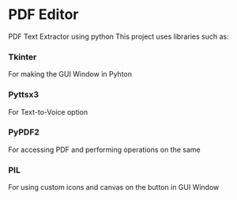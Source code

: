 # PDF Editor
PDF Text Extractor using python
This project uses libraries such as:
### Tkinter
For making the GUI Window in Pyhton
### Pyttsx3
For Text-to-Voice option
### PyPDF2
For accessing PDF and performing operations on the same
### PIL
For using custom icons and canvas on the button in GUI Window
